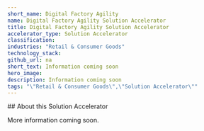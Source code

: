 ```yaml
---
short_name: Digital Factory Agility
name: Digital Factory Agility Solution Accelerator
title: Digital Factory Agility Solution Accelerator
accelerator_type: Solution Accelerator
classification: 
industries: "Retail & Consumer Goods"
technology_stack: 
github_url: na
short_text: Information coming soon
hero_image: 
description: Information coming soon
tags: "\"Retail & Consumer Goods\",\"Solution Accelerator\""
---
```

​​## About this Solution Accelerator

More information coming soon.